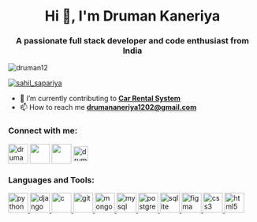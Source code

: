 <h1 align="center">Hi 👋, I'm Druman Kaneriya</h1>
<h3 align="center">A passionate full stack developer and code enthusiast from India</h3>

<p align="left"> 
    <img src="https://komarev.com/ghpvc/?username=druman12&label=Profile%20views&color=0e75b6&style=flat" alt="druman12" /> 
</p>

<p align="left"> <a href="https://x.com/DrumanKane22492" target="blank"><img src="https://img.shields.io/twitter/follow/DrumanKane22492?logo=twitter&style=for-the-badge" alt="sahil_sapariya" /></a> </p>


<!-- <img height="400" align="center" src="https://i.pinimg.com/originals/f1/e7/34/f1e734f9cade86fe737a9aa404ad5677.gif" alt="coder image" /> -->

- 🌱 I’m currently contributing to [**Car Rental System**](https://github.com/druman12/CarRentalSystem)
- 📫 How to reach me **drumananeriya1202@gmail.com**

<h3 align="left">Connect with me:</h3>
<p align="left">
<a href="https://x.com/DrumanKane22492" target="blank"><img align="center" src="https://img.icons8.com/color/48/null/twitter--v1.png" alt="druman_kaneriya" height="40" width="40" /></a>
<a href="https://www.linkedin.com/in/druman-kaneriya-6132aa245" target="blank"><img align="center" src="https://img.icons8.com/color/48/null/linkedin-circled--v1.png" height="40" width="40" /></a>
<a href="https://www.instagram.com/druman_kaneriya?igsh=MWF1azdhcGcxbXRtaw==" target="blank"><img align="center" src="https://img.icons8.com/fluency/48/null/instagram-new.png" alt="" height="40" width="40" /></a>
<a href="https://leetcode.com/u/druman_12/" target="blank"><img align="center" src="https://img.icons8.com/external-tal-revivo-color-tal-revivo/48/null/external-level-up-your-coding-skills-and-quickly-land-a-job-logo-color-tal-revivo.png" alt="druman_kaneriya" height="30" width="30" /></a>
</p>

<h3 align="left">Languages and Tools:</h3>
<p align="left"> 
<a href="https://www.python.org" target="_blank" rel="noreferrer"> <img src="https://img.icons8.com/fluency/48/null/python.png" alt="python" width="40" height="40"/> </a>
<a href="https://www.djangoproject.com/" target="_blank" rel="noreferrer"> <img src="https://cdn.worldvectorlogo.com/logos/django.svg" alt="django" width="40" height="40"/> </a>
<a href="https://www.cprogramming.com/" target="_blank" rel="noreferrer"> <img src="https://img.icons8.com/fluency/48/null/c-programming.png" alt="c" width="40" height="40"/> </a> 
<a href="https://git-scm.com/" target="_blank" rel="noreferrer"> <img src="https://www.vectorlogo.zone/logos/git-scm/git-scm-icon.svg" alt="git" width="40" height="40"/> </a> 
<a href="https://www.mongodb.com/" target="_blank" rel="noreferrer"> <img src="https://img.icons8.com/color/48/null/mongodb.png" alt="mongodb" width="40" height="40"/> </a> 
<a href="https://www.mysql.com/" target="_blank" rel="noreferrer"> <img src="https://img.icons8.com/fluency/48/null/mysql-logo.png" alt="mysql" width="40" height="40"/> </a> 
<a href="https://www.postgresql.org" target="_blank" rel="noreferrer"> <img src="https://img.icons8.com/plasticine/100/null/postgreesql.png" alt="postgresql" width="40" height="40"/> </a>
<a href="https://www.sqlite.org/" target="_blank" rel="noreferrer"> <img src="https://www.vectorlogo.zone/logos/sqlite/sqlite-icon.svg" alt="sqlite" width="40" height="40"/> </a> 
<a href="https://www.figma.com/" target="_blank" rel="noreferrer"> <img src="https://www.vectorlogo.zone/logos/figma/figma-icon.svg" alt="figma" width="40" height="40"/> </a> 
<a href="https://www.w3schools.com/css/" target="_blank" rel="noreferrer"> <img src="https://img.icons8.com/fluency/48/null/css3.png" alt="css3" width="40" height="40"/> </a>
<a href="https://www.w3.org/html/" target="_blank" rel="noreferrer"> <img src="https://img.icons8.com/external-tal-revivo-color-tal-revivo/48/null/external-html-5-is-a-software-solution-stack-that-defines-the-properties-and-behaviors-of-web-page-logo-color-tal-revivo.png" alt="html5" width="40" height="40"/> </a> 
</p>
